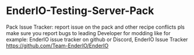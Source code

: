 # EnderIO-Testing-Server-Pack

Pack Issue Tracker: report issue on the pack and other recipe conflicts pls make sure you report bugs to leading Developer for modding like for example: EnderIO issue tracker on github or Discord, EnderIO Issue Tracker https://github.com/Team-EnderIO/EnderIO
